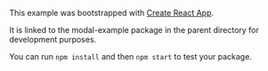 This example was bootstrapped with [Create React App](https://github.com/facebook/create-react-app).

It is linked to the modal-example package in the parent directory for development purposes.

You can run `npm install` and then `npm start` to test your package.

